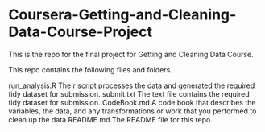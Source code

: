 Coursera-Getting-and-Cleaning-Data-Course-Project
=================================================
This is the repo for the final project for Getting and Cleaning Data Course.

This repo contains the following files and folders.

run_analysis.R The r script processes the data and generated the required tidy dataset for submission.
submit.txt The text file contains the required tidy dataset for submission.
CodeBook.md A code book that describes the variables, the data, and any transformations or work that you performed to clean up the data
README.md The README file for this repo.
